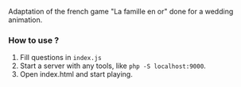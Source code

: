 Adaptation of the french game "La famille en or" done for a wedding animation.


### How to use ?

1. Fill questions in `index.js`
1. Start a server with any tools, like `php -S localhost:9000`.
1. Open index.html and start playing.